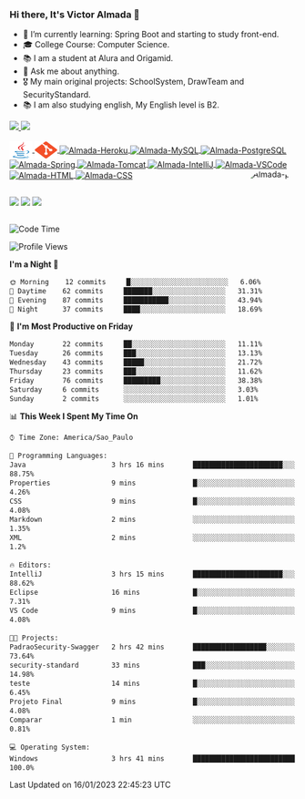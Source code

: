 ### Hi there, It's Victor Almada 👋


- 🌱 I’m currently learning: Spring Boot and starting to study front-end.
- 🎓 College Course: Computer Science.
- 📚  I am a student at Alura and Origamid.
- 💬 Ask me about anything.
- 🎖 My main original projects: SchoolSystem, DrawTeam and SecurityStandard.
- 📚 I am also studying english, My English level is B2.
 
<div>
<a href="https://github.com/Almadavic">
<img height="180em" src="https://github-readme-stats.vercel.app/api?username=Almadavic&showw_icons=true&theme=dark&include_all_commits=true&count_private=true">
<img height="180em" src="https://github-readme-stats.vercel.app/api/top-langs/?username=Almadavic&layout=compact&langs_count=16&theme=dracula">
</div>

<div style="display: inline_block"><br>
  <img align="center" alt="Almada-Java" height="30" width="40" src="https://raw.githubusercontent.com/devicons/devicon/master/icons/java/java-original.svg">
  <img align="center" alt="Almada-Git" height="30" width="40" src="https://raw.githubusercontent.com/devicons/devicon/master/icons/git/git-original.svg">
  <img align="center" alt="Almada-Heroku" height="30" width="40" src="https://cdn.jsdelivr.net/gh/devicons/devicon/icons/heroku/heroku-plain-wordmark.svg" />             
  <img align="center" alt="Almada-MySQL" height="30" width="40" src="https://cdn.jsdelivr.net/gh/devicons/devicon/icons/mysql/mysql-original-wordmark.svg" />
  <img align="center" alt="Almada-PostgreSQL" height="30" width="40" src="https://cdn.jsdelivr.net/gh/devicons/devicon/icons/postgresql/postgresql-plain-wordmark.svg" />
  <img align="center" alt="Almada-Spring" height="30" width="40" src="https://cdn.jsdelivr.net/gh/devicons/devicon/icons/spring/spring-original-wordmark.svg" />
  <img align="center" alt="Almada-Tomcat" height="30" width="40" src="https://cdn.jsdelivr.net/gh/devicons/devicon/icons/tomcat/tomcat-original-wordmark.svg" />
   <img align="center" alt="Almada-IntelliJ" height="30" width="40" src="https://cdn.jsdelivr.net/gh/devicons/devicon/icons/intellij/intellij-original.svg" />
   <img align="center" alt="Almada-VSCode" height="30" width="40" src="https://cdn.jsdelivr.net/gh/devicons/devicon/icons/vscode/vscode-original.svg" />
   <img align="center" alt="Almada-HTML" height="30" width="40" src="https://cdn.jsdelivr.net/gh/devicons/devicon/icons/html5/html5-original.svg" />
   <img align="center" alt="Almada-CSS" height="30" width="40" src="https://cdn.jsdelivr.net/gh/devicons/devicon/icons/css3/css3-original.svg" />
  <img align="right" alt="Almada-pic" height="150" style="border-radius:50px;" src="https://user-images.githubusercontent.com/85299065/185514627-94fcf387-edc6-4c24-88f1-b4873ccd49e9.png">
</div>
  
  ##
 
<div> 
  <a href="https://www.youtube.com/channel/UCUrcUNA90M_ZqLEcQxd3UNA" target="_blank"><img src="https://img.shields.io/badge/YouTube-FF0000?style=for-the-badge&logo=youtube&logoColor=white" target="_blank"></a>
 <a href = "mailto:almadavic@live.com"><img src="https://img.shields.io/badge/-Gmail-%23333?style=for-the-badge&logo=gmail&logoColor=white" target="_blank"></a>
  <a href="https://www.linkedin.com/in/victoralmada/" target="_blank"><img src="https://img.shields.io/badge/-LinkedIn-%230077B5?style=for-the-badge&logo=linkedin&logoColor=white" target="_blank"></a> 
</div>

##

<!--START_SECTION:waka-->
![Code Time](http://img.shields.io/badge/Code%20Time-144%20hrs%2049%20mins-blue)

![Profile Views](http://img.shields.io/badge/Profile%20Views-7-blue)

**I'm a Night 🦉** 

```text
🌞 Morning    12 commits     █░░░░░░░░░░░░░░░░░░░░░░░░   6.06% 
🌆 Daytime    62 commits     ███████░░░░░░░░░░░░░░░░░░   31.31% 
🌃 Evening    87 commits     ███████████░░░░░░░░░░░░░░   43.94% 
🌙 Night      37 commits     ████░░░░░░░░░░░░░░░░░░░░░   18.69%

```
📅 **I'm Most Productive on Friday** 

```text
Monday       22 commits     ██░░░░░░░░░░░░░░░░░░░░░░░   11.11% 
Tuesday      26 commits     ███░░░░░░░░░░░░░░░░░░░░░░   13.13% 
Wednesday    43 commits     █████░░░░░░░░░░░░░░░░░░░░   21.72% 
Thursday     23 commits     ███░░░░░░░░░░░░░░░░░░░░░░   11.62% 
Friday       76 commits     █████████░░░░░░░░░░░░░░░░   38.38% 
Saturday     6 commits      ░░░░░░░░░░░░░░░░░░░░░░░░░   3.03% 
Sunday       2 commits      ░░░░░░░░░░░░░░░░░░░░░░░░░   1.01%

```


📊 **This Week I Spent My Time On** 

```text
⌚︎ Time Zone: America/Sao_Paulo

💬 Programming Languages: 
Java                     3 hrs 16 mins       ██████████████████████░░░   88.75% 
Properties               9 mins              █░░░░░░░░░░░░░░░░░░░░░░░░   4.26% 
CSS                      9 mins              █░░░░░░░░░░░░░░░░░░░░░░░░   4.08% 
Markdown                 2 mins              ░░░░░░░░░░░░░░░░░░░░░░░░░   1.35% 
XML                      2 mins              ░░░░░░░░░░░░░░░░░░░░░░░░░   1.2%

🔥 Editors: 
IntelliJ                 3 hrs 15 mins       ██████████████████████░░░   88.62% 
Eclipse                  16 mins             █░░░░░░░░░░░░░░░░░░░░░░░░   7.31% 
VS Code                  9 mins              █░░░░░░░░░░░░░░░░░░░░░░░░   4.08%

🐱‍💻 Projects: 
PadraoSecurity-Swagger   2 hrs 42 mins       ██████████████████░░░░░░░   73.64% 
security-standard        33 mins             ███░░░░░░░░░░░░░░░░░░░░░░   14.98% 
teste                    14 mins             █░░░░░░░░░░░░░░░░░░░░░░░░   6.45% 
Projeto Final            9 mins              █░░░░░░░░░░░░░░░░░░░░░░░░   4.08% 
Comparar                 1 min               ░░░░░░░░░░░░░░░░░░░░░░░░░   0.81%

💻 Operating System: 
Windows                  3 hrs 41 mins       █████████████████████████   100.0%

```


 Last Updated on 16/01/2023 22:45:23 UTC
<!--END_SECTION:waka-->
